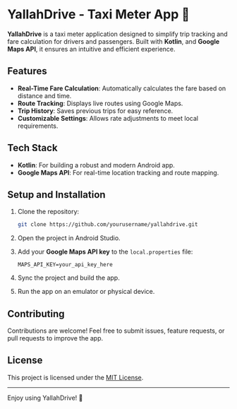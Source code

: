 # YallahDrive - Taxi Meter App 🚖

**YallahDrive** is a taxi meter application designed to simplify trip tracking and fare calculation for drivers and passengers. Built with **Kotlin**, and **Google Maps API**, it ensures an intuitive and efficient experience.

## Features

- **Real-Time Fare Calculation**: Automatically calculates the fare based on distance and time.
- **Route Tracking**: Displays live routes using Google Maps.
- **Trip History**: Saves previous trips for easy reference.
- **Customizable Settings**: Allows rate adjustments to meet local requirements.

## Tech Stack

- **Kotlin**: For building a robust and modern Android app.
- **Google Maps API**: For real-time location tracking and route mapping.

## Setup and Installation

1. Clone the repository:
   ```bash
   git clone https://github.com/yourusername/yallahdrive.git
   ```

2. Open the project in Android Studio.
4. Add your **Google Maps API key** to the `local.properties` file:
   ```
   MAPS_API_KEY=your_api_key_here
   ```

5. Sync the project and build the app.

6. Run the app on an emulator or physical device.

## Contributing

Contributions are welcome! Feel free to submit issues, feature requests, or pull requests to improve the app.

## License

This project is licensed under the [MIT License](LICENSE).

---

Enjoy using YallahDrive! 🚕
